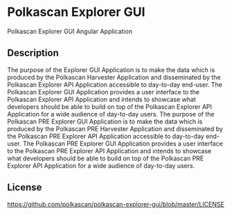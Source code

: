 # Polkascan Explorer GUI
Polkascan Explorer GUI Angular Application

## Description
The purpose of the Explorer GUI Application is to make the data which is produced by the Polkascan Harvester Application and disseminated by the Polkascan Explorer API Application accessible to day-to-day end-user. The Polkascan Explorer GUI Application provides a user interface to the Polkascan Explorer API Application and intends to showcase what developers should be able to build on top of the Polkascan Explorer API Application for a wide audience of day-to-day users.
The purpose of the Polkascan PRE Explorer GUI Application is to make the data which is produced by the Polkascan PRE Harvester Application and disseminated by the Polkascan PRE Explorer API Application accessible to day-to-day end-user. The Polkascan PRE Explorer GUI Application provides a user interface to the Polkascan PRE Explorer API Application and intends to showcase what developers should be able to build on top of the Polkascan PRE Explorer API Application for a wide audience of day-to-day users.

## License
https://github.com/polkascan/polkascan-explorer-gui/blob/master/LICENSE

